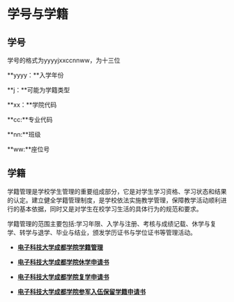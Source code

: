 # 学号与学籍

## 学号

学号的格式为yyyyjxxccnnww，为十三位

**yyyy：**入学年份

**j：**可能为学籍类型

**xx：**学院代码

**cc:**专业代码

**nn:**班级

**ww:**座位号

## 学籍

学籍管理是学校学生管理的重要组成部分，它是对学生学习资格、学习状态和结果的认定。建立健全学籍管理制度，是学校依法实施教学管理，保障教学活动顺利进行的基本依据，同时又是对学生在校学习生活的具体行为的规范和要求。

学籍管理的范围主要包括:学习年限、入学与注册、考核与成绩记载、休学与复学、转学与退学、毕业与结业，颁发学历证书与学位证书等管理活动。

- **[电子科技大学成都学院学籍管理](https://docs.qq.com/aio/DVWZ4WUN0c3FzaUtt?u=3ca4f3eff1c14da7b5a72d7985bb28c7&no_promotion=1&p=PLB0wwuHZFVKBMNT0ppn4p)**

- **[电子科技大学成都学院休学申请书](https://docs.qq.com/aio/DVWZ4WUN0c3FzaUtt?u=3ca4f3eff1c14da7b5a72d7985bb28c7&no_promotion=1&p=PLB0wwuHZFVKBMNT0ppn4p)**

- **[电子科技大学成都学院复学申请书](https://docs.qq.com/aio/DVWZ4WUN0c3FzaUtt?u=3ca4f3eff1c14da7b5a72d7985bb28c7&no_promotion=1&p=PLB0wwuHZFVKBMNT0ppn4p)**

- **[电子科技大学成都学院参军入伍保留学籍申请书](https://docs.qq.com/aio/DVWZ4WUN0c3FzaUtt?u=3ca4f3eff1c14da7b5a72d7985bb28c7&no_promotion=1&p=PLB0wwuHZFVKBMNT0ppn4p)**